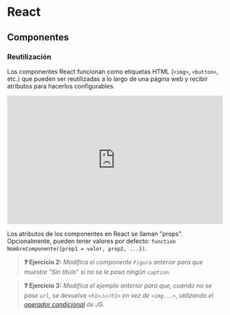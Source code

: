 # React
## Componentes
### Reutilización

Los componentes React funcionan como etiquetas HTML (`<img>`, `<button>`, etc.) que pueden ser reutilizadas a lo largo de una página web y recibir atributos para hacerlos configurables. 

<iframe height="300" style="width: 100%;" scrolling="no" title="Reutilización componentes" src="https://codepen.io/-lvaro-Ruiz-Calzada/embed/zxOXXxg?default-tab=js%2Cresult&editable=true&theme-id=light" frameborder="no" loading="lazy" allowtransparency="true" allowfullscreen="true">
  See the Pen <a href="https://codepen.io/-lvaro-Ruiz-Calzada/pen/zxOXXxg">
  Reutilización componentes</a> by Álvaro Ruiz Calzada (<a href="https://codepen.io/-lvaro-Ruiz-Calzada">@-lvaro-Ruiz-Calzada</a>)
  on <a href="https://codepen.io">CodePen</a>.
</iframe>

Los atributos de los componentes en React se llaman "props". Opcionalmente, pueden tener valores por defecto: `function NombreComponente({prop1 = valor, prop2, ...})`.

> **❓ Ejercicio 2:** _Modifica el componente `Figura` anterior para que muestre "Sin título" si no se le pasa ningún `caption`._

> **❓ Ejercicio 3:** _Modifica el ejemplo anterior para que, cuando no se pase `url`, se devuelva `<h1>⚠️</h1>` en vez de `<img...>`, utilizando el [operador condicional](https://developer.mozilla.org/en-US/docs/Web/JavaScript/Reference/Operators/Conditional_Operator) de JS._